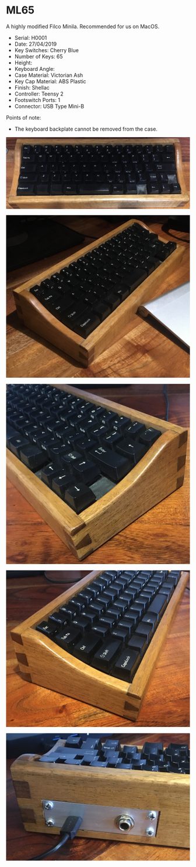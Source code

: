 # ML65

A highly modified Filco Minila. Recommended for us on MacOS.

- Serial: H0001
- Date: 27/04/2019
- Key Switches: Cherry Blue
- Number of Keys: 65
- Height:
- Keyboard Angle:
- Case Material: Victorian Ash
- Key Cap Material: ABS Plastic
- Finish: Shellac
- Controller: Teensy 2
- Footswitch Ports: 1
- Connector: USB Type Mini-B

Points of note:

- The keyboard backplate cannot be removed from the case.


![top](./images/t.jpeg)

![top left](./images/tl.jpeg)

![right](./images/r.jpeg)

![left](./images/l.jpeg)

![back](./images/b.jpeg)
